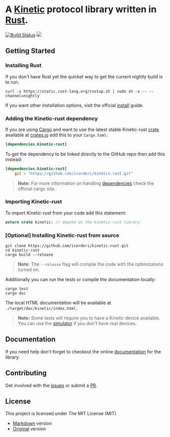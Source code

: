 # A [Kinetic] protocol library written in [Rust].

[Kinetic]: https://github.com/Seagate/kinetic-protocol
[Rust]: http://www.rust-lang.org/

[![Build Status](https://travis-ci.org/icorderi/kinetic-rust.png?branch=master)](https://travis-ci.org/icorderi/kinetic-rust)
[![](http://meritbadge.herokuapp.com/kinetic)](https://crates.io/crates/kinetic)

## Getting Started

### Installing Rust

If you don't have Rust yet the quicket way to get the current nightly build is to run:

    curl -s https://static.rust-lang.org/rustup.sh | sudo sh -s -- --channel=nightly

If you want other installation options, visit the official [install] guide.

[install]: http://www.rust-lang.org/install.html

### Adding the Kinetic-rust dependency

If you are using [Cargo] and want to use the latest stable Kinetic-rust [crate] available at [crates.io] add this to your `Cargo.toml`:

```toml
[dependencies.kinetic-rust]
```

To get the dependency to be linked directly to the GitHub repo then add this instead:

```toml
[dependencies.kinetic-rust]
    git = "https://github.com/icorderi/kinetic-rust.git"
```

> **Note:** For more information on handling [dependencies] check the official cargo site.

[Cargo]: http://doc.crates.io/index.html
[crate]: https://crates.io/crates/kinetic-rust
[crates.io]: https://crates.io/
[dependencies]: http://doc.crates.io/guide.html#adding-dependencies

### Importing Kinetic-rust

To import Kinetic-rust from your code add this statement:

```rust
extern crate kinetic; // depend on the kinetic-rust library
```

### [Optional] Installing Kinetic-rust from source

    git clone https://github.com/icorderi/kinetic-rust.git
    cd kinetic-rust
    cargo build --release

> **Note:** The `--release` flag will compile the code with the optimizations turned on.

Additionally you can run the tests or compile the documentation locally:

    cargo test
    cargo doc

The local HTML documentation will be available at `./target/doc/kinetic/index.html`.

> **Note:** Some tests will require you to have a Kinetic device available. You can use the [simulator] if you don't have real devices.

[simulator]: https://github.com/seagate/kinetic-java

## Documentation

If you need help don't forget to checkout the online [documentation] for the library.

[documentation]: http://icorderi.github.io/kinetic-rust/doc/kinetic

## Contributing

Get involved with the [issues] or submit a [PR].

[issues]: https://github.com/icorderi/kinetic-rust/issues
[PR]: https://github.com/icorderi/kinetic-rust/pulls

## License

This project is licensed under The MIT License (MIT)
* [Markdown](LICENSE/mit.md) version
* [Original](LICENSE/mit.txt) version
